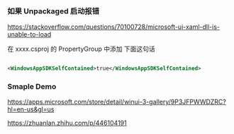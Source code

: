 ### 如果 Unpackaged 启动报错

https://stackoverflow.com/questions/70100728/microsoft-ui-xaml-dll-is-unable-to-load

在 xxxx.csproj  的 PropertyGroup 中添加 下面这句话

```XML

<WindowsAppSDKSelfContained>true</WindowsAppSDKSelfContained>

```


### Smaple Demo

https://apps.microsoft.com/store/detail/winui-3-gallery/9P3JFPWWDZRC?hl=en-us&gl=us

https://zhuanlan.zhihu.com/p/446104191